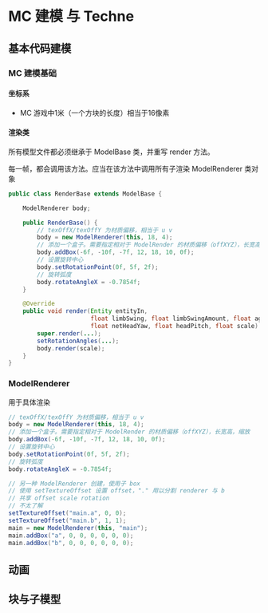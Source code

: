 # MC 建模 与 Techne

## 基本代码建模

### MC 建模基础

#### 坐标系

- MC 游戏中1米（一个方块的长度）相当于16像素

#### 渲染类

所有模型文件都必须继承于 ModelBase 类，并重写 render 方法。

每一帧，都会调用该方法。应当在该方法中调用所有子渲染 ModelRenderer 类对象

```java
public class RenderBase extends ModelBase {

    ModelRenderer body;

    public RenderBase() {
        // texOffX/texOffY 为材质偏移，相当于 u v
        body = new ModelRenderer(this, 18, 4);
        // 添加一个盒子。需要指定相对于 ModelRender 的材质偏移（offXYZ），长宽高，缩放
        body.addBox(-6f, -10f, -7f, 12, 18, 10, 0f);
        // 设置旋转中心
        body.setRotationPoint(0f, 5f, 2f);
        // 旋转弧度
        body.rotateAngleX = -0.7854f;
    }

    @Override
    public void render(Entity entityIn, 
                       float limbSwing, float limbSwingAmount, float ageInTicks, 
                       float netHeadYaw, float headPitch, float scale) {
        super.render(...);
        setRotationAngles(...);
        body.render(scale);
    }
}
```

### ModelRenderer

用于具体渲染

```java
// texOffX/texOffY 为材质偏移，相当于 u v
body = new ModelRenderer(this, 18, 4);
// 添加一个盒子。需要指定相对于 ModelRender 的材质偏移（offXYZ），长宽高，缩放
body.addBox(-6f, -10f, -7f, 12, 18, 10, 0f);
// 设置旋转中心
body.setRotationPoint(0f, 5f, 2f);
// 旋转弧度
body.rotateAngleX = -0.7854f;

// 另一种 ModelRenderer 创建，使用子 box
// 使用 setTextureOffset 设置 offset，"." 用以分割 renderer 与 b
// 共享 offset scale rotation
// 不太了解
setTextureOffset("main.a", 0, 0);
setTextureOffset("main.b", 1, 1);
main = new ModelRenderer(this, "main");
main.addBox("a", 0, 0, 0, 0, 0, 0);
main.addBox("b", 0, 0, 0, 0, 0, 0);
```



## 动画

## 块与子模型